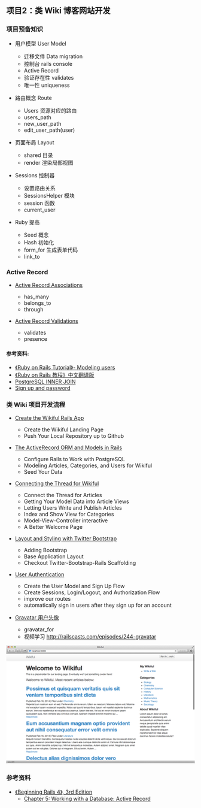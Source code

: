## 项目2：类 Wiki 博客网站开发

### 项目预备知识

* 用户模型 User Model 
	- 迁移文件 Data migration
	- 控制台 rails console
	- Active Record
	- 验证存在性 validates
	- 唯一性 uniqueness

* 路由概念 Route 
	- Users 资源对应的路由
	- users_path
	- new_user_path
	- edit_user_path(user)

* 页面布局 Layout 
	- shared 目录
	- render 渲染局部视图

* Sessions 控制器
	- 设置路由关系
	- SessionsHelper 模块
	- session 函数
	- current_user

* Ruby 提高
	- Seed 概念
	- Hash 初始化 
	- form_for 生成表单代码
	- link_to

### Active Record 
* [Active Record Associations](http://guides.rubyonrails.org/association_basics.html)
	- has_many
	- belongs_to
	- through

* [Active Record Validations](http://edgeguides.rubyonrails.org/active_record_validations.html)
	- validates
	- presence

#### 参考资料: 
* [《Ruby on Rails Tutorial》- Modeling users](http://ruby.railstutorial.org/chapters/modeling-users#top)
* [《Ruby on Rails 教程》中文翻译版](http://railstutorial-china.org/chapter6.html)
* [PostgreSQL INNER JOIN](http://www.postgresqltutorial.com/postgresql-inner-join)
* [Sign up and password](http://www.youtube.com/watch?v=bOdn9EdUquo&feature=youtu.be)

### 类 Wiki 项目开发流程

* [Create the Wikiful Rails App](https://github.com/limingth/myRoR/blob/master/1-build-project-wikiful.md)
	- Create the Wikiful Landing Page
	- Push Your Local Repository up to Github

* [The ActiveRecord ORM and Models in Rails](https://github.com/limingth/myRoR/blob/master/2-work-with-psql.md)
	- Configure Rails to Work with PostgreSQL
	- Modeling Articles, Categories, and Users for Wikiful
	- Seed Your Data
 
* [Connecting the Thread for Wikiful](https://github.com/limingth/myRoR/blob/master/3-connect-thread-with-mvc.md)
	- Connect the Thread for Articles
	- Getting Your Model Data into Article Views
	- Letting Users Write and Publish Articles
	- Index and Show View for Categories
	- Model-View-Controller interactive 
	- A Better Welcome Page

* [Layout and Styling with Twitter Bootstrap](https://github.com/limingth/myRoR/blob/master/4-style-wikiful-with-twitter-bootstrap.md)
	- Adding Bootstrap
	- Base Application Layout
	- Checkout Twitter-Bootstrap-Rails Scaffolding

* [User Authentication](https://github.com/limingth/myRoR/blob/master/6-user-authentication.md)
	- Create the User Model and Sign Up Flow
	- Create Sessions, Login/Logout, and Authorization Flow
	- improve our routes
	- automatically sign in users after they sign up for an account

* [Gravatar 用户头像](http://railstutorial-china.org/chapter7.html#section-7-1-4)
	- gravatar_for
	- 视频学习 <http://railscasts.com/episodes/244-gravatar>
 
![wikiful-project-demo](images/wikiful-project-demo.png)

### 参考资料
* [《Beginning Rails 4》, 3rd Edition](http://it-ebooks.info/book/3030/)
	- [Chapter 5: Working with a Database: Active Record](http://books.google.com/books?id=KdvTAAAAQBAJ&pg=PA61&dq=“Working+with+a+Database”+rails&hl=zh-CN&sa=X&ei=fxPjUrHuH9HwoATkp4KYCw&ved=0CC8Q6AEwAA#v=onepage&q=“Working%20with%20a%20Database”%20rails&f=false)
